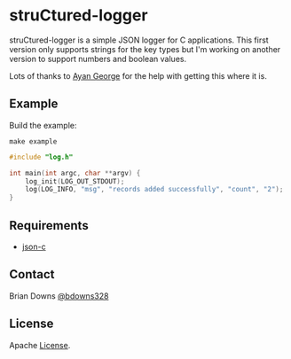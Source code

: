 # struCtured-logger

struCtured-logger is a simple JSON logger for C applications. This first version only supports strings for the key types but I'm working on another version to support numbers and boolean values.

Lots of thanks to [Ayan George](https://github.com/ayang64) for the help with getting this where it is.

## Example 

Build the example:

```
make example
```

```c
#include "log.h"

int main(int argc, char **argv) {
    log_init(LOG_OUT_STDOUT);
    log(LOG_INFO, "msg", "records added successfully", "count", "2");
}
```

## Requirements

* [json-c](https://github.com/json-c/json-c) 

## Contact

Brian Downs [@bdowns328](http://twitter.com/bdowns328)

## License

Apache [License](/LICENSE).